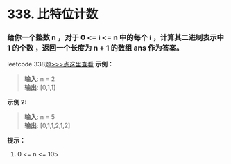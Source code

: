 # 338. 比特位计数
### 给你一个整数 n ，对于 0 <= i <= n 中的每个 i ，计算其二进制表示中 1 的个数 ，返回一个长度为 n + 1 的数组 ans 作为答案。

leetcode 338题[>>>点这里查看](https://leetcode.cn/problems/counting-bits/)
**示例：**
> **输入**: n = 2           
> **输出**: [0,1,1]            

**示例 2:**
> **输入**: n = 5       
> **输出**: [0,1,1,2,1,2]                    

**提示：**
1. 0 <= n <= 105